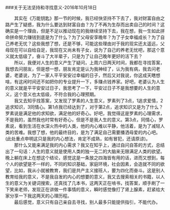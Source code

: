 ###关于无法坚持和寻找意义-2016年10月18日

　　其实在《万能钥匙》那一节的时候，我已经快坚持不下去了，我对财富自由之路产生了疑惑，我为什么要达到财富自由？为了不再为生存而出卖自己的时间？这确实是一个理由，但是不足以推动现在的我继续坚持下去，我在想，我一生如此拼命拼命努力赚钱到底是为了什么？为了父母安享晚年？为了子女幸福成长？为了自己养老无忧？这些我想了想，还是不够，可能这些理由对于我的现实还太遥远，父母现在可以自给自足，我现在又尚未有子女，说为了自己的养老无忧吧，那这个意义就太低级了，奋斗了大半辈子，只是为了让自己晚年更好的活下去？<br>
　　所以，我便对人生的意义产生了疑问，上周六日两天时间，我都在寻找答案，我想去问朋友，但是想一想，朋友肯定是认为我神经了，认为我有病，我去问老婆，老婆说，为了一家人平平安安过幸福的日子，然后又对我说，你这成天瞎想啥，有这闲时间还不如把你的专业提升一下，多赚点钱养家。好吧，老婆认为人生的意义就是平平安安过日子，我思考了一下，平安过日子不是我想要的人生的意义，这个意义也太低级，不符合我的心理预期。<br>
　　我又去知乎找答案，又发现了罗素的人生意义，罗素列了3点，1追求爱情，2追求知识，3同情心。第1点我已经达到了，对于第2点，追求知识又是为了什么？罗素说是满足他的求知欲，满足他的好奇心。好吧，我觉得这是罗素的心理需求，不是我的，虽然我也时常有好奇心，但是不是我人生的意义。第3点，同情心，罗素说，看到生活在水深火热中的人类，他的内心难以平静，他活着，是为了减轻人类的苦难。我想了想，他的最终目的，是为了满足自己需要播洒母爱的内心吧。(此处重点申明这只是我的内心想法，肯定不成熟，如有冒犯，还请原谅)。<br>
　　那什么又能来满足我的内心需求？我又在知乎上，通过自问自答的方式，总结出了一句话：人生的意义就是使用人类的独一无二的大脑来无限满足人类的欲望。晚上躺在床上在想这个结论，感觉这是一条放之四海皆有用的话，进而又想到，每个人的欲望是不一样的，不同的知识基础，家庭环境，社会因素，会造就不同的欲望，比如，我从小就被教育，我们是共产主义接班人，要为四化而奋斗。这是别人教育给我的意义，不是我自发的内心的想要的意义，我又去搜索相关的书籍，以人生的意义为关键词搜索，还真找了几本书，这两天正在啃书，找答案，顺手刷了一下笑来老师，发现正在讲做一件事情的意义，瞬时感觉像打了肾上腺素，赶紧给大家分享一下我这两天的心理历程。<br>
　　最后感觉，意义只有自己亲自去寻找，别人最多只能提供指引，不能代办。